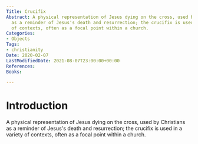 ```yaml
---
Title: Crucifix
Abstract: A physical representation of Jesus dying on the cross, used by Christians
  as a reminder of Jesus's death and resurrection; the crucifix is used in a variety
  of contexts, often as a focal point within a church.
Categories:
- Objects
Tags:
- christianity
Date: 2020-02-07
LastModifiedDate: 2021-08-07T23:00:00+00:00
References: 
Books: 

---
```

# Introduction

A physical representation of Jesus dying on the cross, used by Christians as a reminder of Jesus's death and resurrection; the crucifix is used in a variety of contexts, often as a focal point within a church.